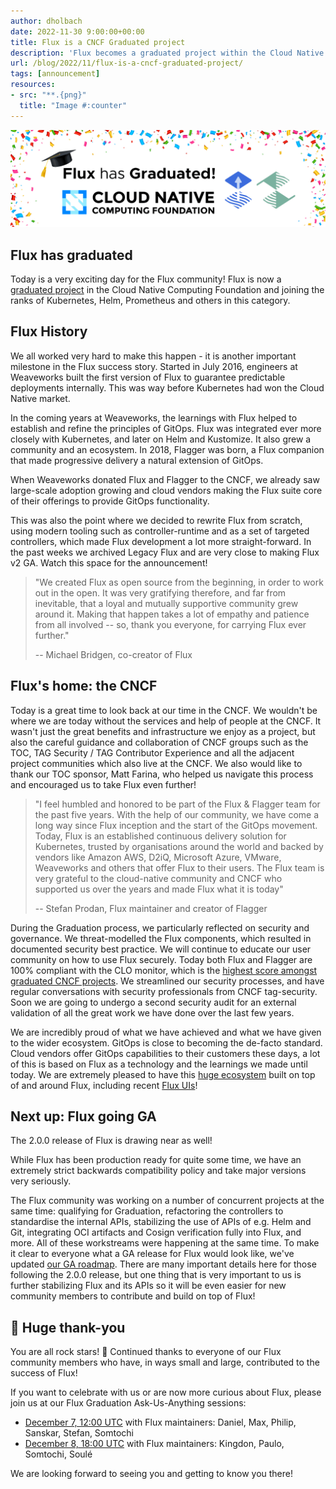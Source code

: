 ```yaml
---
author: dholbach
date: 2022-11-30 9:00:00+00:00
title: Flux is a CNCF Graduated project
description: 'Flux becomes a graduated project within the Cloud Native Computing Foundation. Today is a day to celebrate our hard work as a community!'
url: /blog/2022/11/flux-is-a-cncf-graduated-project/
tags: [announcement]
resources:
- src: "**.{png}"
  title: "Image #:counter"
---
```


![Flux is CNCF Graduated project](flux-graduation-featured.png)

## Flux has graduated

Today is a very exciting day for the Flux community! Flux is now a
[graduated project](https://www.cncf.io/announcements/2022/11/30/flux-graduates-from-cncf-incubator/)
in the Cloud Native Computing Foundation and joining the ranks of
Kubernetes, Helm, Prometheus and others in this category.

## Flux History

We all worked very hard to make this happen - it is another important
milestone in the Flux success story. Started in July 2016, engineers at
Weaveworks built the first version of Flux to guarantee predictable
deployments internally. This was way before Kubernetes had won the Cloud
Native market.

In the coming years at Weaveworks, the learnings with Flux helped to
establish and refine the principles of GitOps. Flux was integrated ever
more closely with Kubernetes, and later on Helm and Kustomize. It also
grew a community and an ecosystem. In 2018, Flagger was born, a Flux
companion that made progressive delivery a natural extension of GitOps.

When Weaveworks donated Flux and Flagger to the CNCF, we already saw
large-scale adoption growing and cloud vendors making the Flux suite
core of their offerings to provide GitOps functionality.

This was also the point where we decided to rewrite Flux from scratch,
using modern tooling such as controller-runtime and as a set of targeted
controllers, which made Flux development a lot more straight-forward. In
the past weeks we archived Legacy Flux and are very close to making Flux
v2 GA. Watch this space for the announcement!

> "We created Flux as open source from the beginning, in order to work
> out in the open. It was very gratifying therefore, and far from
> inevitable, that a loyal and mutually supportive community grew around
> it. Making that happen takes a lot of empathy and patience from all
> involved -- so, thank you everyone, for carrying Flux ever further."
>
> -- Michael Bridgen, co-creator of Flux

## Flux's home: the CNCF

Today is a great time to look back at our time in the CNCF. We wouldn't
be where we are today without the services and help of people at the
CNCF. It wasn't just the great benefits and infrastructure we enjoy as a
project, but also the careful guidance and collaboration of CNCF groups
such as the TOC, TAG Security / TAG Contributor Experience and all the
adjacent project communities which also live at the CNCF. We also would
like to thank our TOC sponsor, Matt Farina, who helped us navigate this
process and encouraged us to take Flux even further!

> "I feel humbled and honored to be part of the Flux & Flagger team for
> the past five years. With the help of our community, we have come a
> long way since Flux inception and the start of the GitOps movement.
> Today, Flux is an established continuous delivery solution for
> Kubernetes, trusted by organisations around the world and backed by
> vendors like Amazon AWS, D2iQ, Microsoft Azure, VMware, Weaveworks and
> others that offer Flux to their users. The Flux team is very grateful
> to the cloud-native community and CNCF who supported us over the years
> and made Flux what it is today"
>
> -- Stefan Prodan, Flux maintainer and creator of Flagger

During the Graduation process, we particularly reflected on security and
governance. We threat-modelled the Flux components, which resulted in
documented security best practice. We will continue to educate our user
community on how to use Flux securely. Today both Flux and Flagger are
100% compliant with the CLO monitor, which is the [highest score
amongst graduated CNCF
projects](https://clomonitor.io/search?maturity=graduated&foundation=cncf&page=1).
We streamlined our security processes, and have regular conversations
with security professionals from CNCF tag-security. Soon we are going to
undergo a second security audit for an external validation of all the
great work we have done over the last few years.

We are incredibly proud of what we have achieved and what we have given
to the wider ecosystem. GitOps is close to becoming the de-facto
standard. Cloud vendors offer GitOps capabilities to their customers
these days, a lot of this is based on Flux as a technology and the
learnings we made until today. We are extremely pleased to have this
[huge ecosystem](/ecosystem/) built on
top of and around Flux, including recent [Flux
UIs](/ecosystem/#flux-uis)!

## Next up: Flux going GA

The 2.0.0 release of Flux is drawing near as well!

While Flux has been production ready for quite some time, we have an
extremely strict backwards compatibility policy and take major versions
very seriously.

The Flux community was working on a number of concurrent projects at the
same time: qualifying for Graduation, refactoring the controllers to
standardise the internal APIs, stabilizing the use of APIs of e.g. Helm
and Git, integrating OCI artifacts and Cosign verification fully into
Flux, and more. All of these workstreams were happening at the same
time. To make it clear to everyone what a GA release for Flux would look
like, we've updated [our GA
roadmap](/roadmap/). There are many
important details here for those following the 2.0.0 release, but one
thing that is very important to us is further stabilizing Flux and its
APIs so it will be even easier for new community members to contribute
and build on top of Flux!

## 💖 Huge thank-you

You are all rock stars! 🤩 Continued thanks to everyone of our Flux
community members who have, in ways small and large, contributed to the
success of Flux!

If you want to celebrate with us or are now more curious about Flux, please join us at our Flux Graduation Ask-Us-Anything sessions:

- [December 7, 12:00 UTC](https://zoom.us/j/4381188348) with Flux maintainers: Daniel, Max, Philip, Sanskar, Stefan, Somtochi
- [December 8, 18:00 UTC](https://weaveworks.zoom.us/j/85821738864?pwd=cjk4QjRabEpUVlRlcFBqMm9UZ2xNZz09) with Flux maintainers: Kingdon, Paulo, Somtochi, Soulé

We are looking forward to seeing you and getting to know you there!
